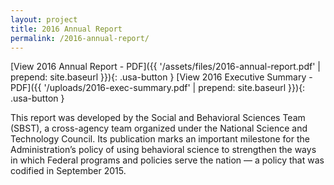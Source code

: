 ```yaml
---
layout: project
title: 2016 Annual Report
permalink: /2016-annual-report/
---
```


[View 2016 Annual Report - PDF]({{ '/assets/files/2016-annual-report.pdf' | prepend: site.baseurl }}){: .usa-button }
[View 2016 Executive Summary - PDF]({{ '/uploads/2016-exec-summary.pdf' | prepend: site.baseurl }}){: .usa-button }

This report was developed by the Social and Behavioral Sciences Team (SBST), a cross-agency team organized under the National Science and Technology Council. Its publication marks an important milestone for the Administration’s policy of using behavioral science to strengthen the ways in which Federal programs and policies serve the nation — a policy that was codified in September 2015.

<br>

